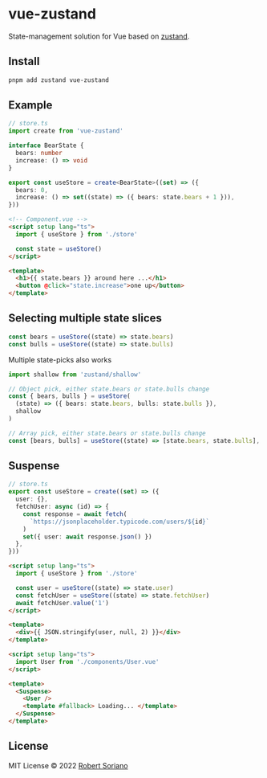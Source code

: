 # vue-zustand

State-management solution for Vue based on [zustand](https://github.com/pmndrs/zustand).

## Install

```sh
pnpm add zustand vue-zustand
```

## Example

```ts
// store.ts
import create from 'vue-zustand'

interface BearState {
  bears: number
  increase: () => void
}

export const useStore = create<BearState>((set) => ({
  bears: 0,
  increase: () => set((state) => ({ bears: state.bears + 1 })),
}))
```

```html
<!-- Component.vue -->
<script setup lang="ts">
  import { useStore } from './store'

  const state = useStore()
</script>

<template>
  <h1>{{ state.bears }} around here ...</h1>
  <button @click="state.increase">one up</button>
</template>
```

## Selecting multiple state slices

```ts
const bears = useStore((state) => state.bears)
const bulls = useStore((state) => state.bulls)
```

Multiple state-picks also works

```ts
import shallow from 'zustand/shallow'

// Object pick, either state.bears or state.bulls change
const { bears, bulls } = useStore(
  (state) => ({ bears: state.bears, bulls: state.bulls }),
  shallow
)

// Array pick, either state.bears or state.bulls change
const [bears, bulls] = useStore((state) => [state.bears, state.bulls], shallow)
```

## Suspense

```ts
// store.ts
export const useStore = create((set) => ({
  user: {},
  fetchUser: async (id) => {
    const response = await fetch(
      `https://jsonplaceholder.typicode.com/users/${id}`
    )
    set({ user: await response.json() })
  },
}))
```

```html
<script setup lang="ts">
  import { useStore } from './store'

  const user = useStore((state) => state.user)
  const fetchUser = useStore((state) => state.fetchUser)
  await fetchUser.value('1')
</script>

<template>
  <div>{{ JSON.stringify(user, null, 2) }}</div>
</template>
```

```html
<script setup lang="ts">
  import User from './components/User.vue'
</script>

<template>
  <Suspense>
    <User />
    <template #fallback> Loading... </template>
  </Suspense>
</template>
```

## License

MIT License © 2022 [Robert Soriano](https://github.com/wobsoriano)

